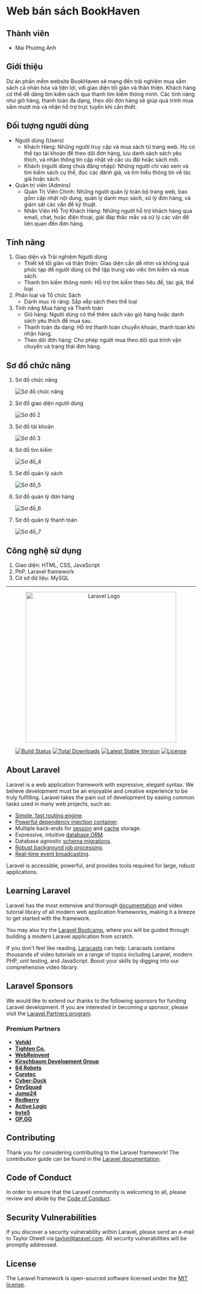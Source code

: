 # Web bán sách BookHaven

## Thành viên

- Mai Phương Anh

## Giới thiệu

Dự án phần mềm website BookHaven sẽ mang đến trải nghiệm mua sắm sách cá nhân hóa và tiện lợi, với giao diện tối giản và thân thiện. Khách hàng có thể dễ dàng tìm kiếm sách qua thanh tìm kiếm thông minh. Các tính năng như giỏ hàng, thanh toán đa dạng, theo dõi đơn hàng sẽ giúp quá trình mua sắm mượt mà và nhận hỗ trợ trực tuyến khi cần thiết.

## Đối tượng người dùng

- Người dùng (Users)
  + Khách Hàng: Những người truy cập và mua sách từ trang web. Họ có thể tạo tài khoản để theo dõi đơn hàng, lưu danh sách sách yêu thích, và nhận thông tin cập nhật về các ưu đãi hoặc sách mới.
  + Khách (người dùng chưa đăng nhập): Những người chỉ vào xem và tìm kiếm sách cụ thể, đọc các đánh giá, và tìm hiểu thông tin về tác giả hoặc sách.
- Quản trị viên (Admins)
  + Quản Trị Viên Chính: Những người quản lý toàn bộ trang web, bao gồm cập nhật nội dung, quản lý danh mục sách, xử lý đơn hàng, và giám sát các vấn đề kỹ thuật.
  + Nhân Viên Hỗ Trợ Khách Hàng: Những người hỗ trợ khách hàng qua email, chat, hoặc điện thoại, giải đáp thắc mắc và xử lý các vấn đề liên quan đến đơn hàng.

## Tính năng

1.  Giao diện và Trải nghiệm Người dùng
    + Thiết kế tối giản và thân thiện: Giao diện cần dễ nhìn và không quá phức tạp để người dùng có thể tập trung vào việc tìm kiếm và mua sách.
    + Thanh tìm kiếm thông minh: Hỗ trợ tìm kiếm theo tiêu đề, tác giả, thể loại
2.  Phân loại và Tổ chức Sách
    + Danh mục rõ ràng: Sắp xếp sách theo thể loại
3.  Tính năng Mua hàng và Thanh toán
    + Giỏ hàng: Người dùng có thể thêm sách vào giỏ hàng hoặc danh sách yêu thích để mua sau.
    + Thanh toán đa dạng: Hỗ trợ thanh toán chuyển khoản, thanh toán khi nhận hàng.
    + Theo dõi đơn hàng: Cho phép người mua theo dõi quá trình vận chuyển và trạng thái đơn hàng.

## Sơ đồ chức năng

1.  Sơ đồ chức năng

    ![Sơ đồ chức năng](so_do/sd_chuc_nang.png)

2.  Sơ đồ giao diện người dùng

    ![Sơ đồ 2](so_do/sd_gd_nguoi_dung.png)

3.  Sơ đồ tài khoản

    ![Sơ đồ 3](so_do/sd_tai_khoan.png)

4.  Sơ đồ tìm kiếm

    ![Sơ đồ_4](so_do/sd_tim_kiem.png)

5.  Sơ đồ quản lý sách

    ![Sơ đồ_5](so_do/sd_ql_sach.png)

6.  Sơ đồ quản lý đơn hàng

    ![Sơ đồ_6](so_do/sd_ql_don_hang.png)

7.  Sơ đồ quản lý thanh toán

    ![Sơ đồ_7](so_do/sd_ql_thanh_toan.png)

## Công nghệ sử dụng

1.  Giao diện: HTML, CSS, JavaScript
2.  PhP, Laravel framework
3.  Cơ sở dữ liệu: MySQL

---

<p align="center"><a href="https://laravel.com" target="_blank"><img src="https://raw.githubusercontent.com/laravel/art/master/logo-lockup/5%20SVG/2%20CMYK/1%20Full%20Color/laravel-logolockup-cmyk-red.svg" width="400" alt="Laravel Logo"></a></p>

<p align="center">
<a href="https://github.com/laravel/framework/actions"><img src="https://github.com/laravel/framework/workflows/tests/badge.svg" alt="Build Status"></a>
<a href="https://packagist.org/packages/laravel/framework"><img src="https://img.shields.io/packagist/dt/laravel/framework" alt="Total Downloads"></a>
<a href="https://packagist.org/packages/laravel/framework"><img src="https://img.shields.io/packagist/v/laravel/framework" alt="Latest Stable Version"></a>
<a href="https://packagist.org/packages/laravel/framework"><img src://img.shields.io/packagist/l/laravel/framework" alt="License"></a>
</p>

## About Laravel

Laravel is a web application framework with expressive, elegant syntax. We believe development must be an enjoyable and creative experience to be truly fulfilling. Laravel takes the pain out of development by easing common tasks used in many web projects, such as:

-   [Simple, fast routing engine](https://laravel.com/docs/routing).
-   [Powerful dependency injection container](https://laravel.com/docs/container).
-   Multiple back-ends for [session](https://laravel.com/docs/session) and [cache](https://laravel.com/docs/cache) storage.
-   Expressive, intuitive [database ORM](https://laravel.com/docs/eloquent).
-   Database agnostic [schema migrations](https://laravel.com/docs/migrations).
-   [Robust background job processing](https://laravel.com/docs/queues).
-   [Real-time event broadcasting](https://laravel.com/docs/broadcasting).

Laravel is accessible, powerful, and provides tools required for large, robust applications.

## Learning Laravel

Laravel has the most extensive and thorough [documentation](https://laravel.com/docs) and video tutorial library of all modern web application frameworks, making it a breeze to get started with the framework.

You may also try the [Laravel Bootcamp](https://bootcamp.laravel.com), where you will be guided through building a modern Laravel application from scratch.

If you don't feel like reading, [Laracasts](https://laracasts.com) can help. Laracasts contains thousands of video tutorials on a range of topics including Laravel, modern PHP, unit testing, and JavaScript. Boost your skills by digging into our comprehensive video library.

## Laravel Sponsors

We would like to extend our thanks to the following sponsors for funding Laravel development. If you are interested in becoming a sponsor, please visit the [Laravel Partners program](https://partners.laravel.com).

### Premium Partners

-   **[Vehikl](https://vehikl.com/)**
-   **[Tighten Co.](https://tighten.co)**
-   **[WebReinvent](https://webreinvent.com/)**
-   **[Kirschbaum Development Group](https://kirschbaumdevelopment.com)**
-   **[64 Robots](https://64robots.com)**
-   **[Curotec](https://www.curotec.com/services/technologies/laravel/)**
-   **[Cyber-Duck](https://cyber-duck.co.uk)**
-   **[DevSquad](https://devsquad.com/hire-laravel-developers)**
-   **[Jump24](https://jump24.co.uk)**
-   **[Redberry](https://redberry.international/laravel/)**
-   **[Active Logic](https://activelogic.com)**
-   **[byte5](https://byte5.de)**
-   **[OP.GG](https://op.gg)**

## Contributing

Thank you for considering contributing to the Laravel framework! The contribution guide can be found in the [Laravel documentation](https://laravel.com/docs/contributions).

## Code of Conduct

In order to ensure that the Laravel community is welcoming to all, please review and abide by the [Code of Conduct](https://laravel.com/docs/contributions#code-of-conduct).

## Security Vulnerabilities

If you discover a security vulnerability within Laravel, please send an e-mail to Taylor Otwell via [taylor@laravel.com](mailto:taylor@laravel.com). All security vulnerabilities will be promptly addressed.

## License

The Laravel framework is open-sourced software licensed under the [MIT license](https://opensource.org/licenses/MIT).